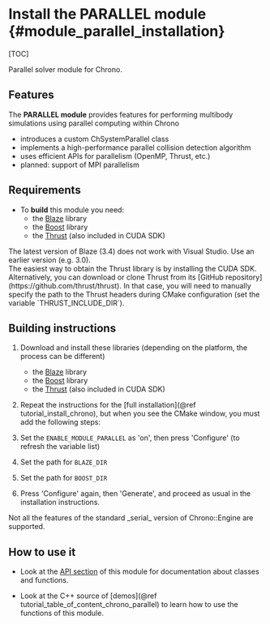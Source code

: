 Install the PARALLEL module {#module_parallel_installation}
==========================

[TOC]

Parallel solver module for Chrono.


## Features

The **PARALLEL module** provides features for performing multibody simulations
using parallel computing within Chrono

- introduces a custom ChSystemParallel class
- implements a high-performance parallel collision detection algorithm
- uses efficient APIs for parallelism (OpenMP, Thrust, etc.)
- planned: support of MPI parallelism


## Requirements

- To **build** this module you need:
    - the [Blaze](https://bitbucket.org/blaze-lib/blaze) library
    - the [Boost](http://www.boost.org) library
    - the [Thrust](https://github.com/thrust/thrust) (also included in CUDA SDK)

<div class="ce-danger">
The latest version of Blaze (3.4) does not work with Visual Studio.  Use an earlier version (e.g. 3.0).
</div>

<div class="ce-warning">
The easiest way to obtain the Thrust library is by installing the CUDA SDK. 
Alternatively, you can download or clone Thrust from its [GitHub repository](https://github.com/thrust/thrust). In that case, you will need to manually specify the path to the Thrust headers during CMake configuration (set the variable `THRUST_INCLUDE_DIR`).
</div>


## Building instructions
  
1. Download and install these libraries (depending on the platform, the process can be different)
    - the [Blaze](https://bitbucket.org/blaze-lib/blaze) library
    - the [Boost](http://www.boost.org) library
    - the [Thrust](https://github.com/thrust/thrust) (also included in CUDA SDK)

2. Repeat the instructions for the [full installation](@ref tutorial_install_chrono), but when you see 
   the CMake window, you must add the following steps:
   
3. Set the `ENABLE_MODULE_PARALLEL` as 'on', then press 'Configure' (to refresh the variable list) 
 
4. Set the path for `BLAZE_DIR`

5. Set the path for `BOOST_DIR`
	 
5. Press 'Configure' again, then 'Generate', and proceed as usual in the installation instructions.

<div class="ce-warning">
Not all the features of the standard _serial_ version of Chrono::Engine are supported.
</div>


## How to use it

- Look at the [API section](group__parallel__module.html) of this module for documentation about classes and functions.

- Look at the C++ source of [demos](@ref tutorial_table_of_content_chrono_parallel) to learn how to use the functions of this module.
